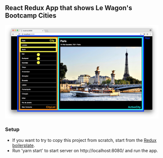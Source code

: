 ## React Redux App that shows Le Wagon's Bootcamp Cities

![](https://raw.githubusercontent.com/lewagon/react-redux-images/master/redux/wagon_cities.png)

### Setup
- If you want to try to copy this project from scratch, start from the [Redux boilerplate](https://github.com/lewagon/redux-boilerplate).
- Run 'yarn start' to start server on http://localhost:8080/ and run the app.
